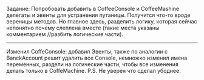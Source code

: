 Задание: 
Попробовать добавить в CoffeeConsole и CoffeeMashine делегаты и эвенты для устранения путаницы. 
Получится что-то вроде вереницы методов. Но главное здесь, разделить логику, которая сейчас непонятно почему слеплена вместе (такие места указаны комментарием //разбить логические части).
___
Изменил CoffeConsole: добавил Эвенты, также по аналогии с BanckAccount решит удалить все Console, немножко изменил имена переменных, раздели на логические части, чтобы все изменения делать только в CoffeMachine. P.S. Не уверен что сделал убоднее.
